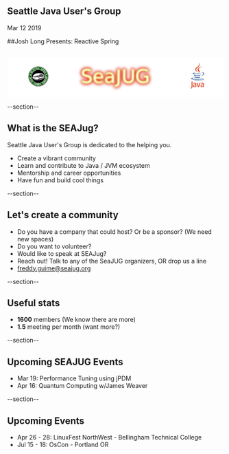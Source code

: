 ## Seattle Java User's Group

Mar 12 2019


##Josh Long Presents: Reactive Spring

<div style="background-color: white; margin-top: 30px;">
	<img src="images/seajug.png" style="border: none; box-shadow: none;"/>
</div>

--section--
## What is the SEAJug?
Seattle Java User's Group is dedicated to the helping you.

* Create a vibrant community 
* Learn and contribute to Java / JVM ecosystem
* Mentorship and career opportunities
* Have fun and build cool things

--section--

## Let's create a community

 * Do you have a company that could host? Or be a sponsor? (We need new spaces)
 * Do you want to volunteer?
 * Would like to speak at SEAJug?
 * Reach out! Talk to any of the SeaJUG organizers, OR drop us a line 
 * freddy.guime@seajug.org

--section--

## Useful stats

* **1600** members (We know there are more)
* **1.5** meeting per month (want more?)

--section--

## Upcoming SEAJUG Events
* Mar 19: Performance Tuning using jPDM
* Apr 16: Quantum Computing w/James Weaver

--section--

## Upcoming Events
* Apr 26 - 28: LinuxFest NorthWest - Bellingham Technical College
* Jul 15 - 18: OsCon - Portland OR
